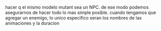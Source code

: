 hacer q el mismo modelo mutant sea un NPC. de ese modo podemos asegurarnos de hacer todo lo mas simple posible.
cuando tengamos que agregar un enemigo, lo unico especifico seran los nombres de las animaciones y la duracion